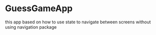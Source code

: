 # GuessGameApp
this app based on how to use state to navigate between screens without using navigation package
